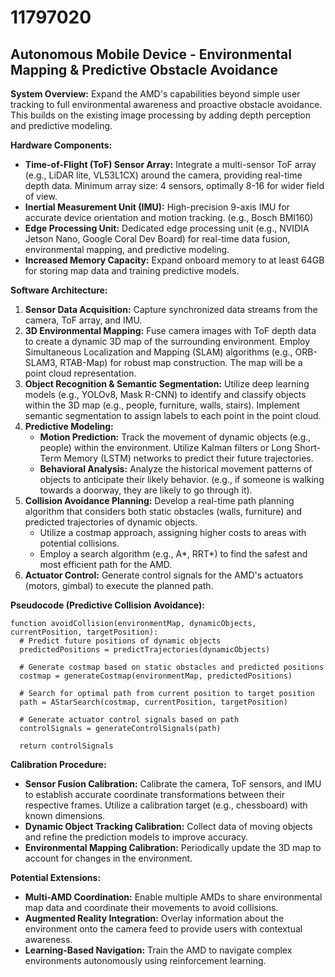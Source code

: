 # 11797020

## Autonomous Mobile Device - Environmental Mapping & Predictive Obstacle Avoidance

**System Overview:** Expand the AMD's capabilities beyond simple user tracking to full environmental awareness and proactive obstacle avoidance. This builds on the existing image processing by adding depth perception and predictive modeling.

**Hardware Components:**

*   **Time-of-Flight (ToF) Sensor Array:** Integrate a multi-sensor ToF array (e.g., LiDAR lite, VL53L1CX) around the camera, providing real-time depth data. Minimum array size: 4 sensors, optimally 8-16 for wider field of view.
*   **Inertial Measurement Unit (IMU):** High-precision 9-axis IMU for accurate device orientation and motion tracking. (e.g., Bosch BMI160)
*   **Edge Processing Unit:** Dedicated edge processing unit (e.g., NVIDIA Jetson Nano, Google Coral Dev Board) for real-time data fusion, environmental mapping, and predictive modeling.
*   **Increased Memory Capacity:** Expand onboard memory to at least 64GB for storing map data and training predictive models.

**Software Architecture:**

1.  **Sensor Data Acquisition:** Capture synchronized data streams from the camera, ToF array, and IMU.
2.  **3D Environmental Mapping:**  Fuse camera images with ToF depth data to create a dynamic 3D map of the surrounding environment. Employ Simultaneous Localization and Mapping (SLAM) algorithms (e.g., ORB-SLAM3, RTAB-Map) for robust map construction. The map will be a point cloud representation.
3.  **Object Recognition & Semantic Segmentation:** Utilize deep learning models (e.g., YOLOv8, Mask R-CNN) to identify and classify objects within the 3D map (e.g., people, furniture, walls, stairs). Implement semantic segmentation to assign labels to each point in the point cloud.
4.  **Predictive Modeling:**
    *   **Motion Prediction:** Track the movement of dynamic objects (e.g., people) within the environment. Utilize Kalman filters or Long Short-Term Memory (LSTM) networks to predict their future trajectories.
    *   **Behavioral Analysis:** Analyze the historical movement patterns of objects to anticipate their likely behavior. (e.g., if someone is walking towards a doorway, they are likely to go through it).
5.  **Collision Avoidance Planning:** Develop a real-time path planning algorithm that considers both static obstacles (walls, furniture) and predicted trajectories of dynamic objects.
    *   Utilize a costmap approach, assigning higher costs to areas with potential collisions.
    *   Employ a search algorithm (e.g., A\*, RRT\*) to find the safest and most efficient path for the AMD.
6.  **Actuator Control:**  Generate control signals for the AMD's actuators (motors, gimbal) to execute the planned path.

**Pseudocode (Predictive Collision Avoidance):**

```
function avoidCollision(environmentMap, dynamicObjects, currentPosition, targetPosition):
  # Predict future positions of dynamic objects
  predictedPositions = predictTrajectories(dynamicObjects)

  # Generate costmap based on static obstacles and predicted positions
  costmap = generateCostmap(environmentMap, predictedPositions)

  # Search for optimal path from current position to target position
  path = AStarSearch(costmap, currentPosition, targetPosition)

  # Generate actuator control signals based on path
  controlSignals = generateControlSignals(path)

  return controlSignals
```

**Calibration Procedure:**

*   **Sensor Fusion Calibration:** Calibrate the camera, ToF sensors, and IMU to establish accurate coordinate transformations between their respective frames.  Utilize a calibration target (e.g., chessboard) with known dimensions.
*   **Dynamic Object Tracking Calibration:**  Collect data of moving objects and refine the prediction models to improve accuracy.
*   **Environmental Mapping Calibration:**  Periodically update the 3D map to account for changes in the environment.

**Potential Extensions:**

*   **Multi-AMD Coordination:** Enable multiple AMDs to share environmental map data and coordinate their movements to avoid collisions.
*   **Augmented Reality Integration:** Overlay information about the environment onto the camera feed to provide users with contextual awareness.
*   **Learning-Based Navigation:** Train the AMD to navigate complex environments autonomously using reinforcement learning.